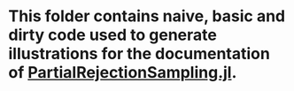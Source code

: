 # This folder contains naive, basic and dirty code used to generate illustrations for the documentation of [PartialRejectionSampling.jl](https://github.com/guilgautier/PartialRejectionSampling.jl).
